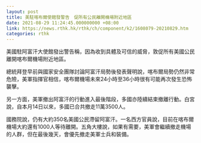 ```yaml
---
layout: post
title: 美駐喀布爾使館發警告　促所有公民離開機場附近地區
date: 2021-08-29 11:24:45.000000000 +08:00
link: https://news.rthk.hk/rthk/ch/component/k2/1608079-20210829.htm
categories: rthk
---
```


美國駐阿富汗大使館發出警告稱，因為收到具體及可信的威脅，敦促所有美國公民離開喀布爾機場附近地區。

總統拜登早前與國家安全團隊討論阿富汗局勢後發表聲明說，喀布爾局勢仍然非常危險，美軍指揮官相信，喀布爾機場未來24小時至36小時很有可能再次發生恐怖襲擊。

另一方面，美軍撤出阿富汗的行動進入最後階段，多國亦陸續結束撤離行動。白宮說，自本月14日以來，多國已合共撤走11萬3500人。

國務院說，仍有大約350名美國公民滯留阿富汗。一名西方官員說，目前在喀布爾機場大約還有1000人等待離開。五角大樓說，如果有需要，美軍會繼續撤走機場的人群，但在最後幾天，會優先撤走美軍士兵和裝備。

